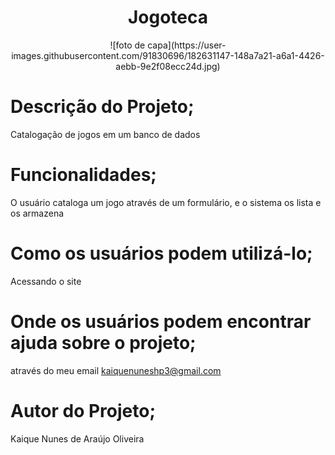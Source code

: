 <h1 align="center"> Jogoteca </h1>
<div align=center>
 ![foto de capa](https://user-images.githubusercontent.com/91830696/182631147-148a7a21-a6a1-4426-aebb-9e2f08ecc24d.jpg) 
</div>


# Descrição do Projeto;
 Catalogação de jogos em um banco de dados

# Funcionalidades;
   O usuário cataloga um jogo através de um formulário, e o sistema os lista e os armazena

# Como os usuários podem utilizá-lo;
   Acessando o site

# Onde os usuários podem encontrar ajuda sobre o projeto;
   através do meu email kaiquenuneshp3@gmail.com

# Autor do Projeto;
   Kaique Nunes de Araújo Oliveira 

